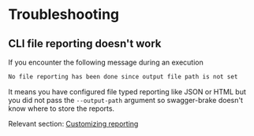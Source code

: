 # Troubleshooting
## CLI file reporting doesn't work
If you encounter the following message during an execution
```bash
No file reporting has been done since output file path is not set
```
It means you have configured file typed reporting like JSON or HTML but you did not pass the
`--output-path` argument so swagger-brake doesn't know where to store the reports. 

Relevant section: [Customizing reporting](./cli-interface.md#customizing-reporting)


